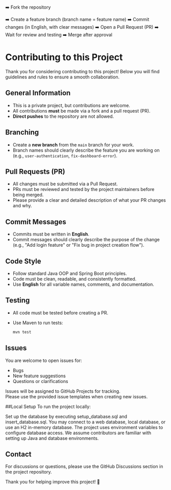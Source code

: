 ➡️ Fork the repository

➡️ Create a feature branch (branch name = feature name)
➡️ Commit changes (in English, with clear messages)
➡️ Open a Pull Request (PR)
➡️ Wait for review and testing
➡️ Merge after approval

# Contributing to this Project

Thank you for considering contributing to this project! Below you will find guidelines and rules to ensure a smooth collaboration.

## General Information
- This is a private project, but contributions are welcome.
- All contributions **must** be made via a fork and a pull request (PR).
- **Direct pushes** to the repository are not allowed.

## Branching
- Create a **new branch** from the `main` branch for your work.
- Branch names should clearly describe the feature you are working on (e.g., `user-authentication`, `fix-dashboard-error`).

## Pull Requests (PR)
- All changes must be submitted via a Pull Request.
- PRs must be reviewed and tested by the project maintainers before being merged.
- Please provide a clear and detailed description of what your PR changes and why.

## Commit Messages
- Commits must be written in **English**.
- Commit messages should clearly describe the purpose of the change (e.g., "Add login feature" or "Fix bug in project creation flow").

## Code Style
- Follow standard Java OOP and Spring Boot principles.
- Code must be clean, readable, and consistently formatted.
- Use **English** for all variable names, comments, and documentation.

## Testing
- All code must be tested before creating a PR.
- Use Maven to run tests:

  ```bash
  mvn test

## Issues
You are welcome to open issues for:
- Bugs
- New feature suggestions
- Questions or clarifications

Issues will be assigned to GitHub Projects for tracking.  
Please use the provided issue templates when creating new issues.

##Local Setup
To run the project locally:

Set up the database by executing setup_database.sql and insert_database.sql.
You may connect to a web database, local database, or use an H2 in-memory database.
The project uses environment variables to configure database access.
We assume contributors are familiar with setting up Java and database environments.

## Contact
For discussions or questions, please use the GitHub Discussions section in the project repository.

Thank you for helping improve this project! 🚀
